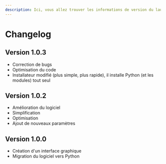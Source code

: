 ```yaml
---
description: Ici, vous allez trouver les informations de version du launcher
---
```


# Changelog

## Version 1.0.3

* Correction de bugs
* Optimisation du code
* Installateur modifié (plus simple, plus rapide), il installe Python (et les modules) tout seul

## Version 1.0.2

* Amélioration du logiciel
* Simplification
* Optimisation
* Ajout de nouveaux paramètres

## Version 1.0.0

* Création d'un interface graphique
* Migration du logiciel vers Python

